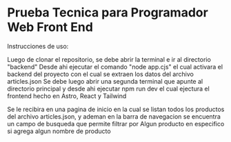 # Prueba Tecnica para Programador Web Front End

Instrucciones de uso:

Luego de clonar el repositorio, se debe abrir la terminal e ir al directorio "backend"
Desde ahi ejecutar el comando "node app.cjs" el cual activara el backend del proyecto con el cual se extraen los datos del archivo articles.json
Se debe luego abrir una segunda terminal que apunte al directorio principal y desde ahi ejecutar npm run dev el cual ejectura el frontend hecho en Astro, React y Tailwind

Se le recibira en una pagina de inicio en la cual se listan todos los productos del archivo articles.json, y ademan en la barra de navegacion se encuentra un campo de busqueda que permite filtrar por
Algun producto en especifico si agrega algun nombre de producto


